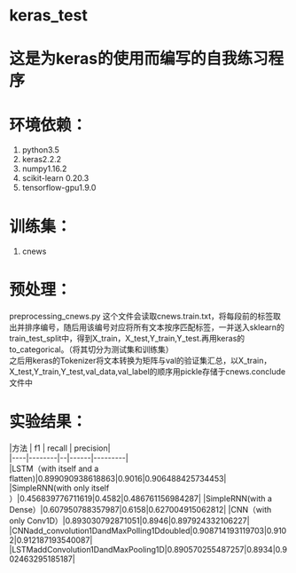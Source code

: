 # keras_test
这是为keras的使用而编写的自我练习程序
====================================
# 环境依赖：
1. python3.5
2. keras2.2.2
3. numpy1.16.2
4. scikit-learn 0.20.3
5. tensorflow-gpu1.9.0

# 训练集：
1. cnews

# 预处理：
preprocessing_cnews.py
这个文件会读取cnews.train.txt，将每段前的标签取出并排序编号，随后用该编号对应将所有文本按序匹配标签，一并送入sklearn的train_test_split中，得到X_train，X_test,Y_train,Y_test.再用keras的to_categorical。（将其切分为测试集和训练集）  
之后用keras的Tokenizer将文本转换为矩阵与val的验证集汇总，以X_train，X_test,Y_train,Y_test,val_data,val_label的顺序用pickle存储于cnews.conclude文件中



# 实验结果：
    
|方法 | f1 | recall | precision|  
|----|--------|--|------|---------|  
|LSTM（with itself and a flatten)|0.899090938618863|0.9016|0.906488425734453|
|SimpleRNN(with only itself ）|0.456839776711619|0.4582|0.486761156984287|
|SimpleRNN(with a Dense）|0.607950788357987|0.6158|0.627004915062812|
|CNN（with only Conv1D）|0.893030792871051|0.8946|0.897924332106227|
|CNNadd_convolution1DandMaxPolling1Ddoubled|0.908714193119703|0.9102|0.912187193540087|
|LSTMaddConvolution1DandMaxPooling1D|0.890570255487257|0.8934|0.902463295185187|
